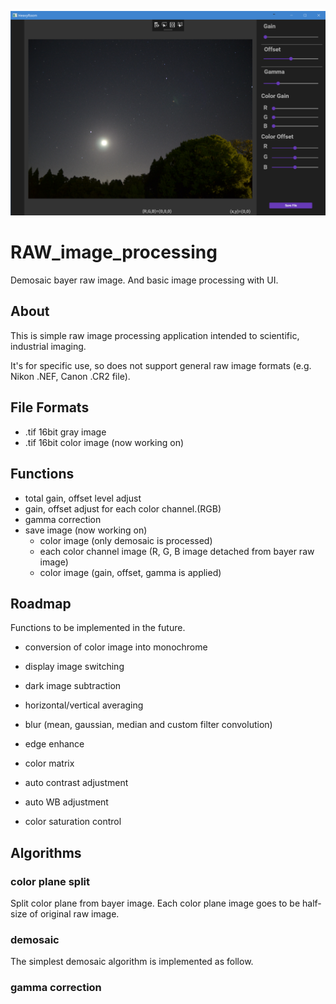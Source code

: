 ![header](.\img\header.png)



# RAW_image_processing

Demosaic bayer raw image. And basic image processing with UI.



## About

This is simple raw image processing application intended to scientific, industrial imaging.

It's for specific use, so does not support general raw image formats (e.g. Nikon .NEF, Canon .CR2 file).



## File Formats

- .tif 16bit gray image
- .tif 16bit color image (now working on)



## Functions

- total gain, offset level adjust
- gain, offset adjust for each color channel.(RGB)
- gamma correction
- save image (now working on)
  - color image (only demosaic is processed)
  - each color channel image (R, G, B image detached from bayer raw image)
  - color image (gain, offset, gamma is applied)



## Roadmap

Functions to be implemented in the future.

- conversion of color image into monochrome
- display image switching 
- dark image subtraction
- horizontal/vertical averaging

- blur (mean, gaussian, median and custom filter convolution)
- edge enhance
- color matrix
- auto contrast adjustment
- auto WB adjustment
- color saturation control



## Algorithms

### color plane split

Split color plane from bayer image.
Each color plane image goes to be half-size of original raw image.



### demosaic

The simplest demosaic algorithm is implemented as follow.



### gamma correction

